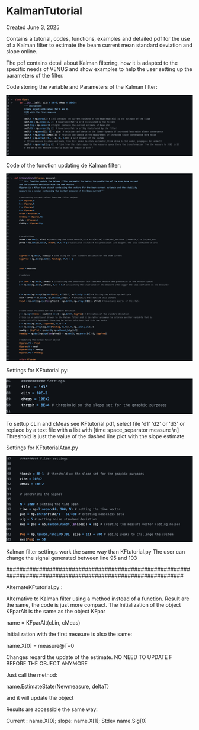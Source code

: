 # KalmanTutorial

Created June 3, 2025

Contains a tutorial, codes, functions, examples and detailed pdf for the use of a Kalman filter to estimate the beam current mean standard deviation and slope online.

The pdf contains detail about Kalman filtering, how it is adapted to the specific needs of VENUS and show examples to help the user setting up the parameters of the filter.

Code storing the variable and Parameters of the Kalman filter:

![alt text](https://github.com/vwatson0/KalmanTutorial/blob/main/ObjectKFpar.png)

Code of the function updating de Kalman filter:

![alt text](https://github.com/vwatson0/KalmanTutorial/blob/main/FunctionEstimateState.png)

Settings for KFtutorial.py:

![alt text](https://github.com/vwatson0/KalmanTutorial/blob/main/SettingsTutorial.png)

To settup cLin and cMeas see KFtutorial.pdf, select file 'd1' 'd2' or 'd3' or replace by a text file with a list with [time space_separator measure \n]
Threshold is just the value of the dashed line plot with the slope estimate 

Settings for KFtutorialAtan.py

![alt text](https://github.com/vwatson0/KalmanTutorial/blob/main/SettingsTutorialAtan.png)

Kalman filter settings work the same way than KFtutorial.py
The user can change the signal generated between line 95 and 103

##############################################################################################################

AlternateKFtutorial.py :

Alternative to Kalman filter using a method instead of a function.
Result are the same, the code is just more compact.
The Initialization of the object KFparAlt is the same as the object KFpar

name  = KFparAlt(cLin, cMeas)

Initialization with the first measure is also the same:

name.X[0] = measure@T=0

Changes regard the update of the estimate.
NO NEED TO UPDATE F BEFORE THE OBJECT ANYMORE

Just call the method:

name.EstimateState(Newmeasure, deltaT) 

and it will update the object

Results are accessible the same way:

Current : name.X[0]; slope: name.X[1]; Stdev name.Sig[0]

